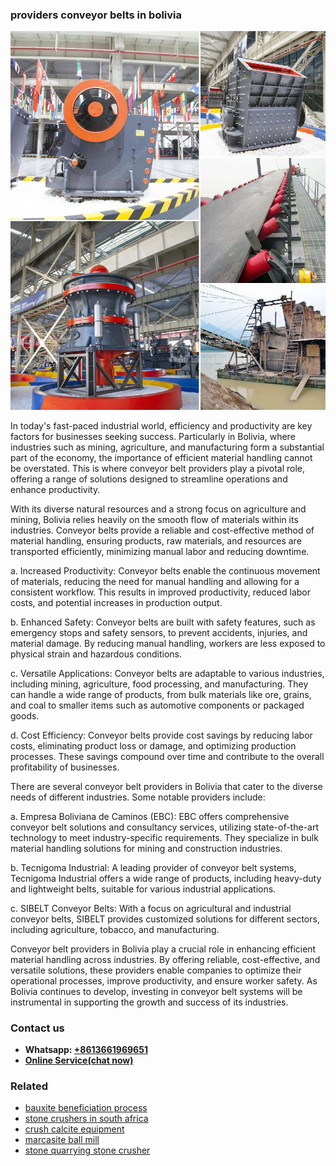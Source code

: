 <h3>providers conveyor belts in bolivia</h3><img src='1708408471.jpg' alt=''><p>In today's fast-paced industrial world, efficiency and productivity are key factors for businesses seeking success. Particularly in Bolivia, where industries such as mining, agriculture, and manufacturing form a substantial part of the economy, the importance of efficient material handling cannot be overstated. This is where conveyor belt providers play a pivotal role, offering a range of solutions designed to streamline operations and enhance productivity.</p><p>With its diverse natural resources and a strong focus on agriculture and mining, Bolivia relies heavily on the smooth flow of materials within its industries. Conveyor belts provide a reliable and cost-effective method of material handling, ensuring products, raw materials, and resources are transported efficiently, minimizing manual labor and reducing downtime.</p><p>a. Increased Productivity: Conveyor belts enable the continuous movement of materials, reducing the need for manual handling and allowing for a consistent workflow. This results in improved productivity, reduced labor costs, and potential increases in production output.</p><p>b. Enhanced Safety: Conveyor belts are built with safety features, such as emergency stops and safety sensors, to prevent accidents, injuries, and material damage. By reducing manual handling, workers are less exposed to physical strain and hazardous conditions.</p><p>c. Versatile Applications: Conveyor belts are adaptable to various industries, including mining, agriculture, food processing, and manufacturing. They can handle a wide range of products, from bulk materials like ore, grains, and coal to smaller items such as automotive components or packaged goods.</p><p>d. Cost Efficiency: Conveyor belts provide cost savings by reducing labor costs, eliminating product loss or damage, and optimizing production processes. These savings compound over time and contribute to the overall profitability of businesses.</p><p>There are several conveyor belt providers in Bolivia that cater to the diverse needs of different industries. Some notable providers include:</p><p>a. Empresa Boliviana de Caminos (EBC): EBC offers comprehensive conveyor belt solutions and consultancy services, utilizing state-of-the-art technology to meet industry-specific requirements. They specialize in bulk material handling solutions for mining and construction industries.</p><p>b. Tecnigoma Industrial: A leading provider of conveyor belt systems, Tecnigoma Industrial offers a wide range of products, including heavy-duty and lightweight belts, suitable for various industrial applications.</p><p>c. SIBELT Conveyor Belts: With a focus on agricultural and industrial conveyor belts, SIBELT provides customized solutions for different sectors, including agriculture, tobacco, and manufacturing.</p><p>Conveyor belt providers in Bolivia play a crucial role in enhancing efficient material handling across industries. By offering reliable, cost-effective, and versatile solutions, these providers enable companies to optimize their operational processes, improve productivity, and ensure worker safety. As Bolivia continues to develop, investing in conveyor belt systems will be instrumental in supporting the growth and success of its industries.</p><h3>Contact us</h3><ul><li><strong>Whatsapp:&nbsp;<a href="https://wa.me/8613661969651">+8613661969651</a></strong></li><li><a href="https://swt.shibang-china.com/?git&amp;zhl&amp;providers conveyor belts in bolivia"><strong>Online Service(chat now)</strong></a></li></ul><h3>Related</h3><ul><li><a href='bauxite beneficiation process.md'>bauxite beneficiation process</a></li><li><a href='stone crushers in south africa.md'>stone crushers in south africa</a></li><li><a href='crush calcite equipment.md'>crush calcite equipment</a></li><li><a href='marcasite ball mill.md'>marcasite ball mill</a></li><li><a href='stone quarrying stone crusher.md'>stone quarrying stone crusher</a></li></ul>